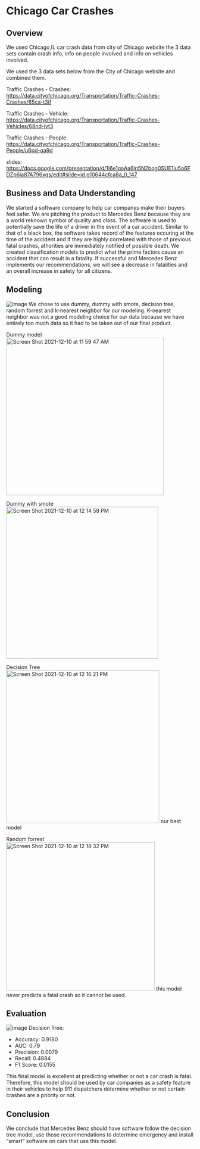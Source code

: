 # Chicago Car Crashes
## Overview
We used Chicago,IL car crash data from city of Chicago website the 3 data sets contain crash info, info on people involved and info on vehicles involved.


We used the 3 data sets below from the City of Chicago website and combined them.


Traffic Crashes - Crashes: https://data.cityofchicago.org/Transportation/Traffic-Crashes-Crashes/85ca-t3if

Traffic Crashes - Vehicle: https://data.cityofchicago.org/Transportation/Traffic-Crashes-Vehicles/68nd-jvt3

Traffic Crashes - People: https://data.cityofchicago.org/Transportation/Traffic-Crashes-People/u6pd-qa9d

slides: https://docs.google.com/presentation/d/1i6e1qaAa6ln5N2bog0SUE1Iu5o6FDZp6ia87A796xgs/edit#slide=id.g10644cfca8a_0_147

## Business and Data Understanding

We started a software company to help car companys make their buyers feel safer. We are pitching the product to Mercedes Benz because they are a world reknown symbol of quality and class. The software is used to potentially save the life of a driver in the event of a car accident. Similar to that of a black box, the software takes record of the features occuring at the time of the accident and if they are highly correlated with those of previous fatal crashes, athorities are immediately notified of possible death. We created classification models to predict what the prime factors cause an accident that can result in a fatality. If successful and Mercedes Benz implements our recommendations, we will see a decrease in fatalities and an overall increase in safety for all citizens.

## Modeling

![image](https://user-images.githubusercontent.com/12703065/145256200-6a319729-69fd-461e-9384-b18728d99d07.png)
We chose to use dummy, dummy with smote, decision tree, random forrest and k-nearest neighbor for our modeling. K-nearest neighbor was not a good modeling choice for our data because we have entirely too much data so it had to be taken out of our final product. 

Dummy model
<img width="423" alt="Screen Shot 2021-12-10 at 11 59 47 AM" src="https://user-images.githubusercontent.com/92389914/145620324-099a30c2-6185-4fcb-a482-01644b81f54f.png">

Dummy with smote
<img width="408" alt="Screen Shot 2021-12-10 at 12 14 58 PM" src="https://user-images.githubusercontent.com/92389914/145622096-f8388c25-e200-49ea-b06b-b2c618546f1f.png">

Decision Tree
<img width="411" alt="Screen Shot 2021-12-10 at 12 16 21 PM" src="https://user-images.githubusercontent.com/92389914/145622306-5b54f607-b113-402d-8d2b-a105f70bca3e.png">
our best model

Random forrest
<img width="399" alt="Screen Shot 2021-12-10 at 12 18 32 PM" src="https://user-images.githubusercontent.com/92389914/145622510-416b97a6-f725-4a45-a323-04390193691c.png">
this model never predicts a fatal crash so it cannot be used.

## Evaluation

![image](https://user-images.githubusercontent.com/12703065/145587882-e859575d-6639-4ffc-921c-b6b9dc063155.png)
Decision Tree:
* Accuracy:  0.9180
* AUC: 0.79
* Precision: 0.0079
* Recall: 0.4884
* F1 Score: 0.0155

This final model is excellent at predicting whether or not a car crash is fatal. Therefore, this model should be used by car companies as a safety feature in their vehicles to help 911 dispatchers determine whether or not certain crashes are a priority or not.

## Conclusion
We conclude that Mercedes Benz should have software follow the decision tree model, use those recommendations to determine emergency and install “smart” software on cars that use this model.
